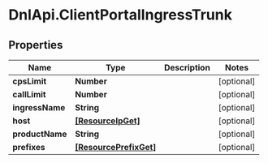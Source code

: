 # DnlApi.ClientPortalIngressTrunk

## Properties
Name | Type | Description | Notes
------------ | ------------- | ------------- | -------------
**cpsLimit** | **Number** |  | [optional] 
**callLimit** | **Number** |  | [optional] 
**ingressName** | **String** |  | [optional] 
**host** | [**[ResourceIpGet]**](ResourceIpGet.md) |  | [optional] 
**productName** | **String** |  | [optional] 
**prefixes** | [**[ResourcePrefixGet]**](ResourcePrefixGet.md) |  | [optional] 



